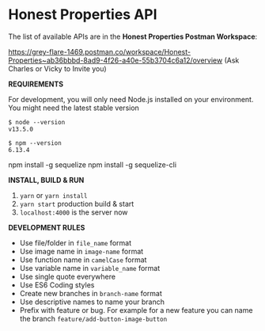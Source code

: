# Honest Properties API

The list of available APIs are in the **Honest Properties Postman Workspace**:

https://grey-flare-1469.postman.co/workspace/Honest-Properties~ab36bbbd-8ad9-4f26-a40e-55b3704c6a12/overview (Ask Charles or Vicky to Invite you)

**REQUIREMENTS**

For development, you will only need Node.js installed on your environment. You might need the latest stable version
```
$ node --version
v13.5.0
```
```
$ npm --version
6.13.4
```

npm install -g sequelize
npm install -g sequelize-cli


**INSTALL, BUILD & RUN**

1. `yarn` or `yarn install`
4. `yarn start` production build & start <br/>
5. `localhost:4000` is the server now
   

**DEVELOPMENT RULES**

- Use file/folder in `file_name` format <br/> 
- Use image name in `image-name` format
- Use function name in `camelCase` format
- Use variable name in `variable_name` format
- Use single quote everywhere <br/>
- Use ES6 Coding styles
- Create new branches in `branch-name` format
- Use descriptive names to name your branch
- Prefix with feature or bug. For example for a new feature you can name the branch `feature/add-button-image-button`
